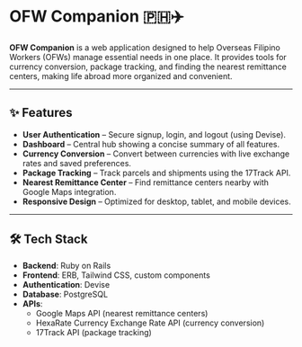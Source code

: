 # OFW Companion 🇵🇭✈️  

**OFW Companion** is a web application designed to help Overseas Filipino Workers (OFWs) manage essential needs in one place. It provides tools for currency conversion, package tracking, and finding the nearest remittance centers, making life abroad more organized and convenient.  

---

## ✨ Features  

- **User Authentication** – Secure signup, login, and logout (using Devise).  
- **Dashboard** – Central hub showing a concise summary of all features.  
- **Currency Conversion** – Convert between currencies with live exchange rates and saved preferences.  
- **Package Tracking** – Track parcels and shipments using the 17Track API.  
- **Nearest Remittance Center** – Find remittance centers nearby with Google Maps integration.  
- **Responsive Design** – Optimized for desktop, tablet, and mobile devices.  

---

## 🛠️ Tech Stack  

- **Backend**: Ruby on Rails  
- **Frontend**: ERB, Tailwind CSS, custom components  
- **Authentication**: Devise  
- **Database**: PostgreSQL  
- **APIs**:  
  - Google Maps API (nearest remittance centers)  
  - HexaRate Currency Exchange Rate API (currency conversion)  
  - 17Track API (package tracking)  
